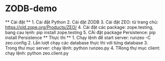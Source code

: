 # ZODB-demo
** Cài đặt **
    1. Cài đặt Python
    2. Cài đặt ZODB
    3. Cài đặt ZEO: từ trang chủ: https://old.zope.org/Products/ZEO/
    4. Cài đặt các package: zope.testing, bang cau lẹnh: pip install zope.testing
    5. CÀi đặt package Persistence: pip install Persistence
** Thực thi **
    1. Chạy lệnh để start server: runzeo -C zeo.config
    2. Lần lượt chạy các database thực thi với từng database
    3. Trong thư mục server: chạy lệnh: python runzeo.py
    4. TRong thự mục client: chạy lệnh: python zeo.client.py
